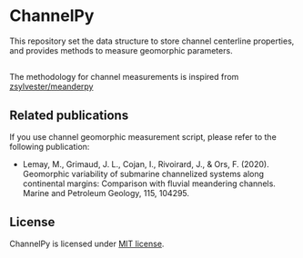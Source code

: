 # ChannelPy
This repository set the data structure to store channel centerline properties, and provides methods to measure geomorphic parameters.

## 
The methodology for channel measurements is inspired from [zsylvester/meanderpy](https://github.com/zsylvester/meanderpy)

## Related publications
If you use channel geomorphic measurement script, please refer to the following publication:
- Lemay, M., Grimaud, J. L., Cojan, I., Rivoirard, J., & Ors, F. (2020). Geomorphic variability of submarine channelized systems along continental margins: Comparison with fluvial meandering channels. Marine and Petroleum Geology, 115, 104295.

## License
ChannelPy is licensed under [MIT license](https://mit-license.org/).
